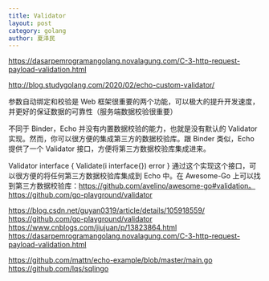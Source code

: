 ```yaml
---
title: Validator
layout: post
category: golang
author: 夏泽民
---
```

https://dasarpemrogramangolang.novalagung.com/C-3-http-request-payload-validation.html


http://blog.studygolang.com/2020/02/echo-custom-validator/

参数自动绑定和校验是 Web 框架很重要的两个功能，可以极大的提升开发速度，并更好的保证数据的可靠性（服务端数据校验很重要）

不同于 Binder，Echo 并没有内置数据校验的能力，也就是没有默认的 Validator 实现。然而，你可以很方便的集成第三方的数据校验库。跟 Binder 类似，Echo 提供了一个 Validator 接口，方便将第三方数据校验库集成进来。

Validator interface {
  Validate(i interface{}) error
}
通过这个实现这个接口，可以很方便的将任何第三方数据校验库集成到 Echo 中。在 Awesome-Go 上可以找到第三方数据校验库：https://github.com/avelino/awesome-go#validation。 https://github.com/go-playground/validator 
<!-- more -->
https://blog.csdn.net/guyan0319/article/details/105918559/
https://github.com/go-playground/validator
https://www.cnblogs.com/jiujuan/p/13823864.html
https://dasarpemrogramangolang.novalagung.com/C-3-http-request-payload-validation.html

https://github.com/mattn/echo-example/blob/master/main.go
https://github.com/lqs/sqlingo
